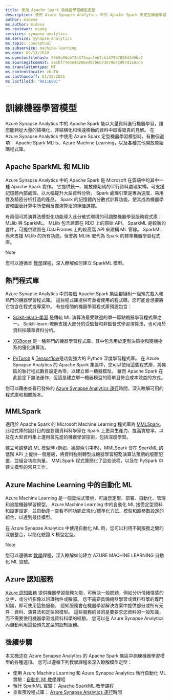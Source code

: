 ```yaml
---
title: 使用 Apache Spark 將機器學習模型定型
description: 使用 Azure Synapse Analytics 中的 Apache Spark 來定型機器學習模型
author: midesa
ms.author: midesa
ms.reviewer: euang
services: synapse-analytics
ms.service: synapse-analytics
ms.topic: conceptual
ms.subservice: machine-learning
ms.date: 09/13/2020
ms.openlocfilehash: 56b9a98eb72b375aacfeb7cb147997028d3d9ba7
ms.sourcegitcommit: aacbf77e4e40266e497b6073679642d97d110cda
ms.translationtype: MT
ms.contentlocale: zh-TW
ms.lasthandoff: 01/12/2021
ms.locfileid: "98116801"
---
```

# <a name="train-machine-learning-models"></a>訓練機器學習模型
Azure Synapse Analytics 中的 Apache Spark 能以大量資料進行機器學習，讓您能夠從大量的結構化、非結構化和快速移動的資料中取得寶貴的見解。 在 Azure Synapse Analytics 中使用 Azure Spark 定型機器學習模型時，有數個選項： Apache Spark MLlib、Azure Machine Learning，以及各種其他開放原始碼程式庫。 

## <a name="apache-sparkml-and-mllib"></a>Apache SparkML 和 MLlib
Azure Synapse Analytics 中的 Apache Spark 是 Microsoft 在雲端中的其中一種 Apache Spark 實作。 它提供統一、開放原始碼的平行資料處理架構，可支援記憶體內部處理，以大幅提升大型資料分析。 Spark 處理引擎是專為速度、易用性及精密分析打造的產品。 Spark 的記憶體內分散式計算功能，使其成為機器學習和圖表計算中所使用反覆演算法的絕佳選擇。 

有兩個可將演算法模型化功能導入此分散式環境的可調整機器學習服務程式庫：MLlib 與 SparkML。 MLlib 包含建置在 RDD 上的原始 API。 SparkML 是較新的套件，可提供建置在 DataFrames 上的較高階 API 來建構 ML 管線。 SparkML 尚未支援 MLlib 的所有功能，但會將 MLlib 取代為 Spark 的標準機器學習程式庫。

> [!NOTE]
> 
> 您可以遵循本 [教學](../spark/apache-spark-azure-machine-learning-tutorial.md)課程，深入瞭解如何建立 SparkML 模型。

## <a name="popular-libraries"></a>熱門程式庫
Azure Synapse Analytics 中的每個 Apache Spark 集區都隨附一組預先載入和熱門的機器學習程式庫。 這些程式庫提供可重複使用的程式碼，您可能會想要將它包含在程式或專案中。 有些相關的機器學習程式庫預設包含：
- [Scikit-learn-學習](https://scikit-learn.org/stable/index.html) 是傳統 ML 演算法最受歡迎的單一節點機器學習程式庫之一。 Scikit-learn-瞭解支援大部分的受監督和非監督式學習演算法，也可用於資料採礦和資料分析。
  
- [XGBoost](https://xgboost.readthedocs.io/en/latest/) 是一種熱門的機器學習程式庫，其中包含用於定型決策樹和隨機樹系的優化演算法。 
  
- [PyTorch](https://pytorch.org/)  & [Tensorflow](https://www.tensorflow.org/)是功能強大的 Python 深度學習程式庫。 在 Azure Synapse Analytics 的 Apache Spark 集區中，您可以使用這些程式庫，將集區的執行程式數目設定為零，以建立單一機器模型。 雖然 Apache Spark 在此設定下無法運作，但這是建立單一機器模型的簡單且符合成本效益的方式。

您可以藉由查看已發佈的 [Azure Synapse Analytics 運行](../spark/apache-spark-version-support.md)時間，深入瞭解可用的程式庫和相關版本。

## <a name="mmlspark"></a>MMLSpark
適用於 Apache Spark 的 Microsoft Machine Learning 程式庫為 [MMLSpark](https://github.com/Azure/mmlspark)。 此程式庫的設計目的是要讓資料科學家在 Spark 上更具生產力、提高實驗率，以及在大型資料集上運用最先進的機器學習技術，包括深度學習。 

建立可調整的 ML 模型時 (例如，編製索引字串)，MMLSpark 會在 SparkML 的低階 API 上提供一個層級，將資料強制轉型成機器學習服務演算法預期的版面配置，並組合功能向量。 MMLSpark 程式庫簡化了這些流程，以及在 PySpark 中建立模型的常見工作。

## <a name="automated-ml-in-azure-machine-learning"></a>Azure Machine Learning 中的自動化 ML 
Azure Machine Learning 是一個雲端式環境，可讓您定型、部署、自動化、管理和追蹤機器學習模型。 Azure Machine Learning 中的自動化 ML 接受定型資料和設定設定，並自動逐一查看不同功能正規化/標準化方法、模型和超參數設定的組合，以達到最佳模型。 

在 Azure Synapse Analytics 中使用自動化 ML 時，您可以利用不同服務之間的深層整合，以簡化驗證 & 模型定型。 

> [!NOTE]
> 
> 您可以遵循本 [教學](./spark/../apache-spark-azure-machine-learning-tutorial.md)課程，深入瞭解如何建立 AZURE MACHINE LEARNING 自動化 ML 實驗。

## <a name="azure-cognitive-services"></a>Azure 認知服務
[Azure 認知服務](../../cognitive-services/what-are-cognitive-services.md) 提供機器學習服務功能，可解決一般問題，例如分析情緒情感的文字，或分析影像以辨識物件或臉部。 您不需要具備機器學習或資料科學的專門知識，即可使用這些服務。 認知服務會在機器學習解決方案中提供部分或所有元件：資料、演算法和定型的模型。 這些服務的目的是要要求您資料的一般知識，而不需要使用機器學習或資料科學的經驗。 您可以在 Azure Synapse Analytics 內自動利用這些預先定型的認知服務。

## <a name="next-steps"></a>後續步驟
本文概述在 Azure Synapse Analytics 的 Apache Spark 集區中訓練機器學習模型的各種選項。 您可以遵循下列教學課程來深入瞭解模型定型：

- 使用 Azure Machine Learning 和 Azure Synapse Analytics 執行自動化 ML 實驗：[自動化 Ml 教學](../spark/apache-spark-azure-machine-learning-tutorial.md)課程 
- 執行 SparkML 實驗： [Apache SparkML 教學](../spark/apache-spark-machine-learning-mllib-notebook.md)課程
- 查看預設程式庫： [Azure Synapse Analytics 運行](../spark/apache-spark-version-support.md)時間